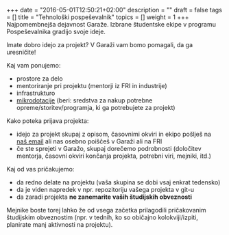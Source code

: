 +++
date = "2016-05-01T12:50:21+02:00"
description = ""
draft = false
tags = []
title = "Tehnološki pospeševalnik"
topics = []
weight = 1
+++
Najpomembnejša dejavnost Garaže. Izbrane študentske ekipe v programu Pospeševalnika gradijo svoje ideje.
<!--more-->

Imate dobro idejo za projekt? V Garaži vam bomo pomagali, da ga uresničite!

Kaj vam ponujemo:

- prostore za delo
- mentoriranje pri projektu (mentorji iz FRI in industrije)
- infrastrukturo
- [mikrodotacije](/faq/accelerator/microgrants) (beri: sredstva za nakup potrebne opreme/storitev/programja, ki ga potrebujete za projekt)

Kako poteka prijava projekta:

- idejo za projekt skupaj z opisom, časovnimi okviri in ekipo pošlješ na
  [naš email](mailto:garaza@fri.uni-lj.si) ali nas osebno poiščeš v Garaži ali na FRI
- če ste sprejeti v Garažo, skupaj dorečemo podrobnosti (določitev mentorja,
  časovni okviri končanja projekta, potrebni viri, mejniki, itd.)

Kaj od vas pričakujemo:

- da redno delate na projektu (vaša skupina se dobi vsaj enkrat tedensko)
- da je viden napredek v npr. repozitoriju vašega projekta v git-u
- da zaradi projekta **ne zanemarite vaših študijskih obveznosti**

Mejnike boste torej lahko že od vsega začetka prilagodili pričakovanim študijskim obveznostim (npr. v tednih,
ko so običajno kolokviji/izpiti, planirate manj aktivnosti na projektu).

